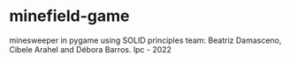 # minefield-game
minesweeper in pygame using SOLID principles
team: Beatriz Damasceno, Cibele Arahel and Débora Barros.
lpc - 2022

